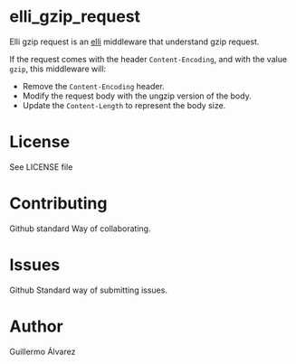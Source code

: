 # elli_gzip_request


Elli gzip request is an [elli](http://github.com/knutin/elli) middleware that
understand gzip request.

If the request comes with the header ``Content-Encoding``, and with the value
``gzip``, this middleware will:

* Remove the ``Content-Encoding`` header.
* Modify the request body with the ungzip version of the body.
* Update the ``Content-Length`` to represent the body size.

# License

See LICENSE file

# Contributing

Github standard Way of collaborating.

# Issues

Github Standard way of submitting issues.

# Author

Guillermo Álvarez
